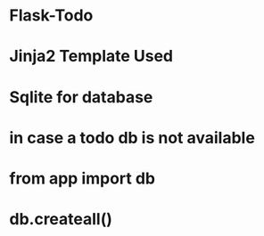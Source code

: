 # Flask-Todo
# Jinja2 Template Used
# Sqlite for database
# in case a todo db is not available
# from app import db
# db.createall()
